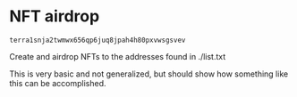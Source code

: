 # NFT airdrop

`terra1snja2twmwx656qp6juq8jpah4h80pxvwsgsvev`

Create and airdrop NFTs to the addresses found in ./list.txt

This is very basic and not generalized, but should show how something like this can be accomplished. 